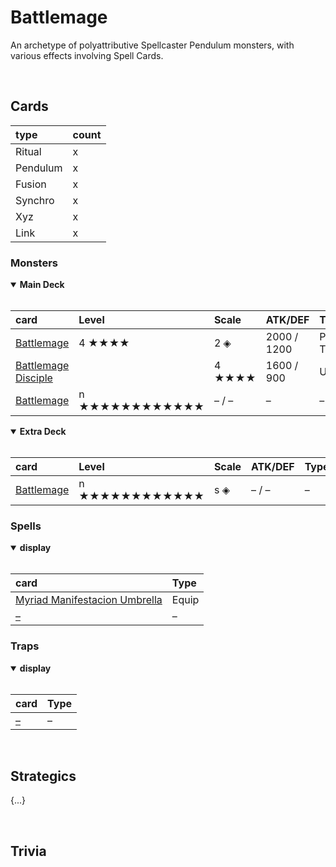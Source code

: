 # Battlemage

An archetype of polyattributive Spellcaster Pendulum monsters, with various effects involving Spell Cards.


<br>


## Cards

| type | count |
| :--- | :---- |
| Ritual | x |
| Pendulum | x |
| Fusion | x |
| Synchro | x |
| Xyz | x |
| Link | x |

### Monsters

<details open>
  <summary> <b> Main Deck </b> </summary> <br>

| card | Level | Scale | ATK/DEF | Type | Attribute |
| :--- | :---- | :---- | :------ | :--- | :-------- |
| [Battlemage](../cards/monsters/standard/Battlemage.md) | 4 ★★★★ | 2 ◈ | 2000 / 1200 | Pendulum Tuner | LIGHT |
| [Battlemage Disciple](../cards/monsters/standard/Battlemage%20Disciple.md) | | 4 ★★★★ | 1600 / 900 | Union | LIGHT |
| [Battlemage](../cards/monsters/standard/Battlemage.md) | n ★★★★★★★★★★★★ | – / – | – | – |

</details>

<details open>
  <summary> <b> Extra Deck </b> </summary> <br>

| card | Level | Scale | ATK/DEF | Type | Attribute | material |
| :--- | :---- | :---- | :------ | :--- | :-------- | :------- |
| [Battlemage](../cards/monsters/–/Battlemage.md) | n ★★★★★★★★★★★★ | s ◈ | – / – | – | – | – |

</details>

### Spells

<details open>
  <summary> <b> display </b> </summary> <br>

| card | Type |
| :--- | :--- |
| [Myriad Manifestacion Umbrella](../cards/spells/Myriad%20Manifestacion%20Umbrella.md) | Equip |
| [–](../cards/spells/–.md) | – |

</details>

### Traps

<details open>
  <summary> <b> display </b> </summary> <br>

| card | Type |
| :--- | :--- |
| [–](../cards/traps/–.md) | – |

</details>


<br>


## Strategics

{...}


<br>


## Trivia
